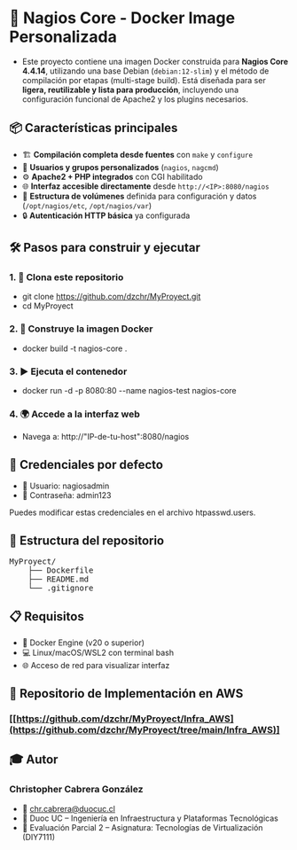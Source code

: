 # 🚀 Nagios Core - Docker Image Personalizada

- Este proyecto contiene una imagen Docker construida para **Nagios Core 4.4.14**, utilizando una base Debian (`debian:12-slim`) y el método de compilación por etapas (multi-stage build). Está diseñada para ser **ligera, reutilizable y lista para producción**, incluyendo una configuración funcional de Apache2 y los plugins necesarios.

## 📦 Características principales

- 🏗️ **Compilación completa desde fuentes** con `make` y `configure`
- 👤 **Usuarios y grupos personalizados** (`nagios`, `nagcmd`)
- ⚙️ **Apache2 + PHP integrados** con CGI habilitado
- 🌐 **Interfaz accesible directamente** desde `http://<IP>:8080/nagios`
- 📂 **Estructura de volúmenes** definida para configuración y datos (`/opt/nagios/etc`, `/opt/nagios/var`)
- 🔒 **Autenticación HTTP básica** ya configurada

## 🛠️ Pasos para construir y ejecutar

### 1. 🔁 Clona este repositorio
- git clone https://github.com/dzchr/MyProyect.git
- cd MyProyect

### 2. 🧱 Construye la imagen Docker
- docker build -t nagios-core .

### 3. ▶️ Ejecuta el contenedor
- docker run -d -p 8080:80 --name nagios-test nagios-core

### 4. 🌍 Accede a la interfaz web
- Navega a: http://"IP-de-tu-host":8080/nagios

## 🔐 Credenciales por defecto

- 👤 Usuario: nagiosadmin
- 🔑 Contraseña: admin123

Puedes modificar estas credenciales en el archivo htpasswd.users.

## 📁 Estructura del repositorio
<pre>
MyProyect/
    ├── Dockerfile
    ├── README.md
    └── .gitignore
</pre>

## 📋 Requisitos

- 🐳 Docker Engine (v20 o superior)
- 💻 Linux/macOS/WSL2 con terminal bash
- 🌐 Acceso de red para visualizar interfaz

## 📌 Repositorio de Implementación en AWS

### [[https://github.com/dzchr/MyProyect/Infra_AWS](https://github.com/dzchr/MyProyect/tree/main/Infra_AWS)]


## 🎓 Autor
### Christopher Cabrera González
- 📧 chr.cabrera@duocuc.cl
- 📘 Duoc UC – Ingeniería en Infraestructura y Plataformas Tecnológicas
- 🧪 Evaluación Parcial 2 – Asignatura: Tecnologías de Virtualización (DIY7111)
